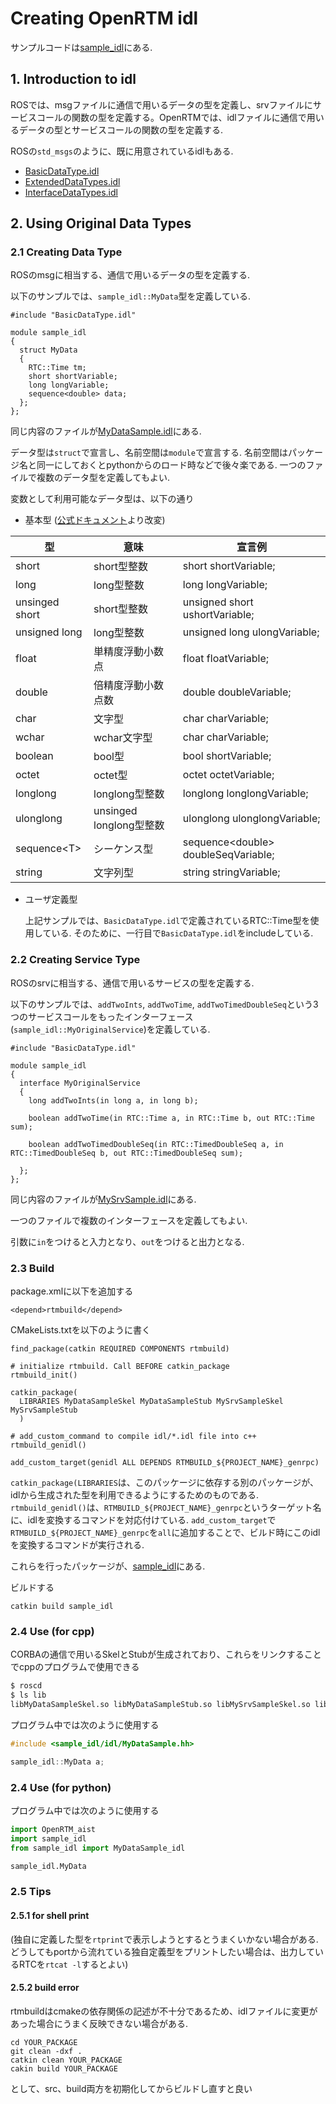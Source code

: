 # Creating OpenRTM idl
サンプルコードは[sample_idl](https://github.com/Naoki-Hiraoka/rtmros_beginner_tutorial/blob/master/openrtm_beginner_tutorial/sample_idl)にある.

## 1. Introduction to idl

ROSでは、msgファイルに通信で用いるデータの型を定義し、srvファイルにサービスコールの関数の型を定義する。OpenRTMでは、idlファイルに通信で用いるデータの型とサービスコールの関数の型を定義する.

ROSの`std_msgs`のように、既に用意されているidlもある.
- [BasicDataType.idl](https://github.com/OpenRTM/OpenRTM-aist/blob/master/src/lib/rtm/idl/BasicDataType.idl)
- [ExtendedDataTypes.idl](https://github.com/OpenRTM/OpenRTM-aist/blob/master/src/lib/rtm/idl/ExtendedDataTypes.idl)
- [InterfaceDataTypes.idl](https://github.com/OpenRTM/OpenRTM-aist/blob/master/src/lib/rtm/idl/InterfaceDataTypes.idl)

## 2. Using Original Data Types

### 2.1 Creating Data Type

ROSのmsgに相当する、通信で用いるデータの型を定義する.

以下のサンプルでは、`sample_idl::MyData`型を定義している.
```
#include "BasicDataType.idl"

module sample_idl
{
  struct MyData
  {
    RTC::Time tm;
    short shortVariable;
    long longVariable;
    sequence<double> data;
  };
};
```
同じ内容のファイルが[MyDataSample.idl](https://github.com/Naoki-Hiraoka/rtmros_beginner_tutorial/blob/master/openrtm_beginner_tutorial/sample_idl/idl/MyDataSample.idl)にある.

データ型は`struct`で宣言し、名前空間は`module`で宣言する. 名前空間はパッケージ名と同一にしておくとpythonからのロード時などで後々楽である. 一つのファイルで複数のデータ型を定義してもよい.

変数として利用可能なデータ型は、以下の通り
- 基本型 ([公式ドキュメント](https://www.openrtm.org/openrtm/ja/doc/developersguide/dataport_advanced)より改変)

| 型 | 意味 | 宣言例 |
| ---- | ---- | ---- |
| short | short型整数 | short shortVariable; |
| long | long型整数 | long longVariable; |
| unsinged short | short型整数 | unsigned short ushortVariable; |
| unsigned long | long型整数 | unsigned long ulongVariable; |
| float | 単精度浮動小数点 | float floatVariable; |
| double | 倍精度浮動小数点数 | double doubleVariable; |
| char | 文字型 | char charVariable; |
| wchar | wchar文字型 | char charVariable; |
| boolean | bool型 | bool shortVariable; |
| octet | octet型 | octet octetVariable; |
| longlong | longlong型整数 | longlong longlongVariable; |
| ulonglong | unsinged longlong型整数 | ulonglong ulonglongVariable; |
| sequence\<T\> | シーケンス型 | sequence\<double\> doubleSeqVariable; |
| string | 文字列型 | string stringVariable; |

- ユーザ定義型

  上記サンプルでは、`BasicDataType.idl`で定義されているRTC::Time型を使用している. そのために、一行目で`BasicDataType.idl`をincludeしている.

### 2.2 Creating Service Type
ROSのsrvに相当する、通信で用いるサービスの型を定義する.

以下のサンプルでは、`addTwoInts`, `addTwoTime`, `addTwoTimedDoubleSeq`という3つのサービスコールをもったインターフェース(`sample_idl::MyOriginalService`)を定義している.
```
#include "BasicDataType.idl"

module sample_idl
{
  interface MyOriginalService
  {
    long addTwoInts(in long a, in long b);

    boolean addTwoTime(in RTC::Time a, in RTC::Time b, out RTC::Time sum);

    boolean addTwoTimedDoubleSeq(in RTC::TimedDoubleSeq a, in RTC::TimedDoubleSeq b, out RTC::TimedDoubleSeq sum);

  };
};
```

同じ内容のファイルが[MySrvSample.idl](https://github.com/Naoki-Hiraoka/rtmros_beginner_tutorial/blob/master/openrtm_beginner_tutorial/sample_idl/idl/MySrvSample.idl)にある.

一つのファイルで複数のインターフェースを定義してもよい.

引数に`in`をつけると入力となり、`out`をつけると出力となる.

### 2.3 Build

package.xmlに以下を追加する
```
<depend>rtmbuild</depend>
```

CMakeLists.txtを以下のように書く
```
find_package(catkin REQUIRED COMPONENTS rtmbuild)

# initialize rtmbuild. Call BEFORE catkin_package
rtmbuild_init()

catkin_package(
  LIBRARIES MyDataSampleSkel MyDataSampleStub MySrvSampleSkel MySrvSampleStub
  )

# add_custom_command to compile idl/*.idl file into c++
rtmbuild_genidl()

add_custom_target(genidl ALL DEPENDS RTMBUILD_${PROJECT_NAME}_genrpc)
```
`catkin_package(LIBRARIES`は、このパッケージに依存する別のパッケージが、idlから生成された型を利用できるようにするためのものである. `rtmbuild_genidl()`は、`RTMBUILD_${PROJECT_NAME}_genrpc`というターゲット名に、idlを変換するコマンドを対応付けている. `add_custom_target`で`RTMBUILD_${PROJECT_NAME}_genrpc`を`all`に追加することで、ビルド時にこのidlを変換するコマンドが実行される.

これらを行ったパッケージが、[sample_idl](https://github.com/Naoki-Hiraoka/rtmros_beginner_tutorial/blob/master/openrtm_beginner_tutorial/sample_idl)にある.

ビルドする
```
catkin build sample_idl
```

### 2.4 Use (for cpp)

CORBAの通信で用いるSkelとStubが生成されており、これらをリンクすることでcppのプログラムで使用できる
```bash
$ roscd
$ ls lib
libMyDataSampleSkel.so libMyDataSampleStub.so libMySrvSampleSkel.so libMySrvSampleStub.so
```

プログラム中では次のように使用する
```c++
#include <sample_idl/idl/MyDataSample.hh>

sample_idl::MyData a;
```

### 2.4 Use (for python)
プログラム中では次のように使用する
```python
import OpenRTM_aist
import sample_idl
from sample_idl import MyDataSample_idl

sample_idl.MyData
```

### 2.5  Tips

#### 2.5.1 for shell print

(独自に定義した型を`rtprint`で表示しようとするとうまくいかない場合がある.　どうしてもportから流れている独自定義型をプリントしたい場合は、出力しているRTCを`rtcat -l`するとよい)

#### 2.5.2 build error

rtmbuildはcmakeの依存関係の記述が不十分であるため、idlファイルに変更があった場合にうまく反映できない場合がある.
```
cd YOUR_PACKAGE
git clean -dxf .
catkin clean YOUR_PACKAGE
cakin build YOUR_PACKAGE
```
として、src、build両方を初期化してからビルドし直すと良い
